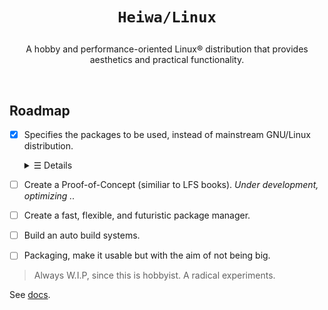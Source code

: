 # <p align="center">`Heiwa/Linux`</p>
<p align="center">A hobby and performance-oriented Linux® distribution that provides aesthetics and practical functionality.</p>

<br>

## Roadmap <img alt="" align="right" src="https://badges.pufler.dev/visits/heiwalinux/heiwa?style=flat-square&label=&color=000000&logo=GitHub&logoColor=white&labelColor=373e4d"/>
- [x] Specifies the packages to be used, instead of mainstream GNU/Linux distribution.

  <details>
  <summary>&#9776; Details</summary>
  
    > |  ?  | Kernel and Userspace                               | Packages                  | Extended Description          |
    > |:---:|----------------------------------------------------|:-------------------------:|-------------------------------|
    > |  ✓  | Low-level Standard Libraries and Toolchain         | Clang/LLVM                | Pure, Fast, and Modern.       |
    > |  ✓  | Linux Kernel Patchset                              | Xanmod                    | CacULE CPU Scheduler          |
    > |  ✓  | C Runtime Library                                  | musl                      | Clean, but not fast as Glibc. |
    > |  ✓  | Build System Tools                                 | GNU                       | Most packages depend.         |
    > |  ✓  | Native Language Support                            | Gettext-tiny              | Stub of bloated GNU Gettext.  |
    > |  ✓  | Secure Socket Layer Library                        | OpenSSL                   | Full-featured and Robust.     |
    > |  ✓  | Curses (terminal control) Library                  | NetBSD Curses             | Smaller than GNU Ncurses.     |
    > |  ✓  | Command Line Interpreter or Shell                  | GNU Bash                  | Best implementation.          |
    > |  ✓  | Line-editing and History-capabilities Library      | GNU Readline              | Best implementation.          |
    > |  ✓  | Deflate or Inflate Algorithm Compression Library   | Zlib-ng                   | Next generation.              |
    > |  ✓  | Unified Interface for Querying Installed Libraries | Pkgconf                   | No circular dependencies.     |
    > |  ✓  | Gzip Data Compressor and Decompressor              | Pigz                      | Parallel support.             |
    > |  ✓  | Mostly Userspace Utility Programs                  | Toybox                    | No circular dependencies.     |
  
  </details>

- [ ] Create a Proof-of-Concept (similiar to LFS books). *Under development, optimizing ..*
- [ ] Create a fast, flexible, and futuristic package manager.
- [ ] Build an auto build systems.
- [ ] Packaging, make it usable but with the aim of not being big.
> Always W.I.P, since this is hobbyist. A radical experiments.

See [docs](./docs).
